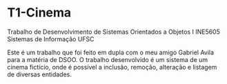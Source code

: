 # T1-Cinema
Trabalho de Desenvolvimento de Sistemas Orientados a Objetos I INE5605
Sistemas de Informação UFSC

Este é um trabalho que foi feito em dupla com o meu amigo Gabriel Avila para a matéria de DSOO.
O trabalho desenvolvido é um sistema de um cinema fictício, onde é possível a inclusão, remoção, alteração e listagem de diversas entidades.
